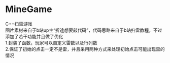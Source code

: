 # MineGame
C++扫雷游戏    
图片素材来自于b站up主“折途想要敲代码”，代码思路来自于b站扫雷教程，不过添加了若干功能并且做了优化    
1.封装了函数，玩家可以自定义雷数以及行列数    
2.保证了初始的点击一定不是雷，并且采用两种方式来处理初始点击可能出现雷的情况    
